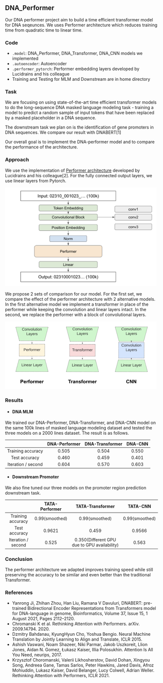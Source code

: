 ## DNA_Performer

Our DNA performer project aim to build a time efficient transformer model for DNA seqeunces. We uses Performer architecture which reduces training time from quadratic time to linear time.


### Code

- `.model`: DNA_Performer, DNA_Transformer, DNA_CNN models we implemented
- `.autoencoder`: Autoencoder
- `.performer_pytorch`: Performer embedding layers developed by Lucidrains and his colleague
- Training and Testing for MLM and Downstream are in home directory



### Task

We are focusing on using state-of-the-art time efficient transformer models to do the long-sequence DNA masked language modeling task - training a model to predict a random sample of input tokens that have been replaced by a masked placeholder in a DNA sequence.

The downstream task we plan on is the identification of gene promoters in DNA sequences. We compare our result with DNABERT[1]

Our overall goal is to implement the DNA-performer model and to compare the performance of the architecture.



### Approach
We use the implementation of <a href="https://github.com/lucidrains/performer-pytorch">Performer architecture</a> developed by Lucidrains and his colleague[2]. For the fully connected output layers, we use linear layers from Pytorch.

<img src="./model.png" width="500px"></img>

We propose 2 sets of comparison for our model. For the first set, we compare the effect of the performer architecture with 2 alternative models. In the first alternative model we implement a transformer in place of the performer while keeping the convolution and linear layers intact. In the second, we replace the performer with a block of convolutional layers.

<img src="./comparison.png" width="500px"></img>



### Results

- #### DNA MLM
We trained our DNA-Performer, DNA-Transformer, and DNA-CNN model on the same 100k lines of masked language modeling dataset and tested the three models on a 2000 lines dataset. The result is as follows. 

|           | DNA-Performer | DNA-Transformer | DNA-CNN |
| :---:  | :---:   |     :---:      | :---: |
| Training accuracy   | 0.505     | 0.504    |   0.550  |
| Test accuracy   | 0.460       | 0.459      |   0.401  |
| Iteration / second | 0.604 | 0.570 | 0.603 |


- #### Downstream Promoter
We also fine tuned our three models on the promoter region prediction downstream task.

|           | TATA-Performer | TATA-Transformer | TATA-CNN |
| :---:  | :---:   |     :---:      | :---: |
| Training accuracy   |  0.99(smoothed)    | 0.99(smoothed)    |   0.99(smoothed)  |
| Test accuracy   | 0.9621       | 0.459      |   0.9566  |
| Iteration / second | 0.525 | 0.350(Different GPU due to GPU availability) | 0.563 |



### Conclusion

The performer architecture we adapted improves training speed while still preserving the accuracy to be similar and even better than the traditional Transformer.



### References

- Yanrong Ji, Zhihan Zhou, Han Liu, Ramana V Davuluri, DNABERT: pre-trained Bidirectional Encoder Representations from Transformers model for DNA-language in genome, Bioinformatics, Volume 37, Issue 15, 1 August 2021, Pages 2112–2120.
- Chromanski K et al. Rethinking Attention with Performers. arXiv. 2009.14794. 2020.
- Dzmitry Bahdanau, KyungHyun Cho, Yoshua Bengio. Neural Machine Translation by Jointly Learning to Align and Translate, ICLR 2015. 
- Ashish Vaswani, Noam Shazeer, Niki Parmar, Jakob Uszkoreit, Llion Jones, Aidan N. Gomez, Łukasz Kaiser, Illia Polosukhin. Attention Is All You Need, neurips, 2017.
- Krzysztof Choromanski, Valerii Likhosherstov, David Dohan, Xingyou Song, Andreea Gane, Tamas Sarlos, Peter Hawkins, Jared Davis, Afroz Mohiuddin, Lukasz Kaiser, David Belanger, Lucy Colwell, Adrian Weller. Rethinking Attention with Performers, ICLR 2021. 
